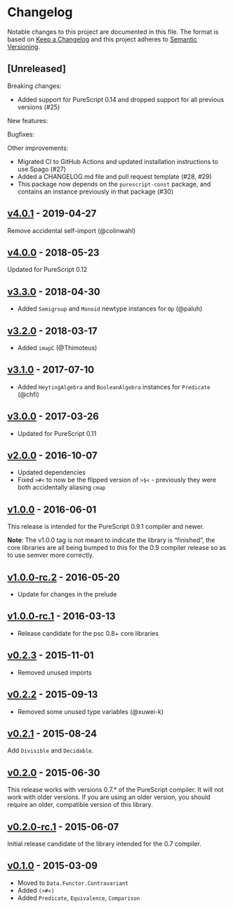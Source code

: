# Changelog

Notable changes to this project are documented in this file. The format is based on [Keep a Changelog](https://keepachangelog.com/en/1.0.0/) and this project adheres to [Semantic Versioning](https://semver.org/spec/v2.0.0.html).

## [Unreleased]

Breaking changes:
  - Added support for PureScript 0.14 and dropped support for all previous versions (#25)

New features:

Bugfixes:

Other improvements:
  - Migrated CI to GitHub Actions and updated installation instructions to use Spago (#27)
  - Added a CHANGELOG.md file and pull request template (#28, #29)
  - This package now depends on the `purescript-const` package, and contains an instance previously in that package (#30)

## [v4.0.1](https://github.com/purescript/purescript-contravariant/releases/tag/v4.0.1) - 2019-04-27

Remove accidental self-import (@colinwahl)

## [v4.0.0](https://github.com/purescript/purescript-contravariant/releases/tag/v4.0.0) - 2018-05-23

Updated for PureScript 0.12

## [v3.3.0](https://github.com/purescript/purescript-contravariant/releases/tag/v3.3.0) - 2018-04-30

- Added `Semigroup` and `Monoid` newtype instances for `Op` (@paluh)

## [v3.2.0](https://github.com/purescript/purescript-contravariant/releases/tag/v3.2.0) - 2018-03-17

- Added `imapC` (@Thimoteus)

## [v3.1.0](https://github.com/purescript/purescript-contravariant/releases/tag/v3.1.0) - 2017-07-10

- Added `HeytingAlgebra` and `BooleanAlgebra` instances for `Predicate` (@chfi)

## [v3.0.0](https://github.com/purescript/purescript-contravariant/releases/tag/v3.0.0) - 2017-03-26

- Updated for PureScript 0.11

## [v2.0.0](https://github.com/purescript/purescript-contravariant/releases/tag/v2.0.0) - 2016-10-07

- Updated dependencies
- Fixed `>#<` to now be the flipped version of `>$<` - previously they were both accidentally aliasing `cmap`

## [v1.0.0](https://github.com/purescript/purescript-contravariant/releases/tag/v1.0.0) - 2016-06-01

This release is intended for the PureScript 0.9.1 compiler and newer.

**Note**: The v1.0.0 tag is not meant to indicate the library is “finished”, the core libraries are all being bumped to this for the 0.9 compiler release so as to use semver more correctly.

## [v1.0.0-rc.2](https://github.com/purescript/purescript-contravariant/releases/tag/v1.0.0-rc.2) - 2016-05-20

- Update for changes in the prelude

## [v1.0.0-rc.1](https://github.com/purescript/purescript-contravariant/releases/tag/v1.0.0-rc.1) - 2016-03-13

- Release candidate for the psc 0.8+ core libraries

## [v0.2.3](https://github.com/purescript/purescript-contravariant/releases/tag/v0.2.3) - 2015-11-01

- Removed unused imports

## [v0.2.2](https://github.com/purescript/purescript-contravariant/releases/tag/v0.2.2) - 2015-09-13

- Removed some unused type variables (@xuwei-k)

## [v0.2.1](https://github.com/purescript/purescript-contravariant/releases/tag/v0.2.1) - 2015-08-24

Add `Divisible` and `Decidable`.

## [v0.2.0](https://github.com/purescript/purescript-contravariant/releases/tag/v0.2.0) - 2015-06-30

This release works with versions 0.7.\* of the PureScript compiler. It will not work with older versions. If you are using an older version, you should require an older, compatible version of this library.

## [v0.2.0-rc.1](https://github.com/purescript/purescript-contravariant/releases/tag/v0.2.0-rc.1) - 2015-06-07

Initial release candidate of the library intended for the 0.7 compiler.

## [v0.1.0](https://github.com/purescript/purescript-contravariant/releases/tag/v0.1.0) - 2015-03-09

- Moved to `Data.Functor.Contravariant`
- Added `(>#<)`
- Added `Predicate`, `Equivalence`, `Comparison`

